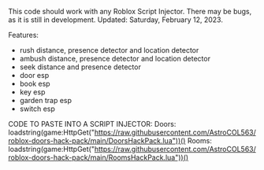 This code should work with any Roblox Script Injector. There may be bugs, as it is still in development. Updated: Saturday, February 12, 2023.

Features:
- rush distance, presence detector and location detector
- ambush distance, presence detector and location detector
- seek distance and presence detector
- door esp
- book esp
- key esp
- garden trap esp
- switch esp

CODE TO PASTE INTO A SCRIPT INJECTOR:
Doors: loadstring(game:HttpGet("https://raw.githubusercontent.com/AstroCOL563/roblox-doors-hack-pack/main/DoorsHackPack.lua"))()
Rooms: loadstring(game:HttpGet("https://raw.githubusercontent.com/AstroCOL563/roblox-doors-hack-pack/main/RoomsHackPack.lua"))()
